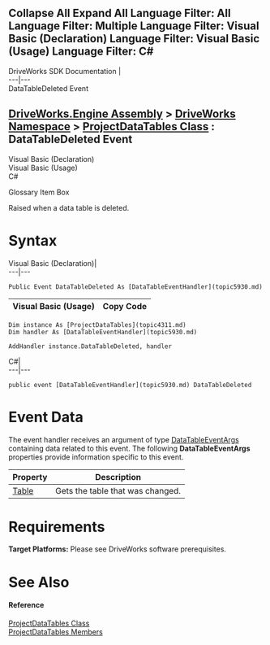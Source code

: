 Collapse All Expand All Language Filter: All  Language Filter: Multiple  Language Filter: Visual Basic (Declaration) Language Filter: Visual Basic (Usage) Language Filter: C#  
---  
DriveWorks SDK Documentation  |   
---|---  
DataTableDeleted Event   
  
[DriveWorks.Engine Assembly](topic2156.md) > [DriveWorks Namespace](topic2159.md) > [ProjectDataTables Class](topic4311.md) : DataTableDeleted Event  
---  
  
Visual Basic (Declaration)    
Visual Basic (Usage)    
C# 

Glossary Item Box

Raised when a data table is deleted. 

# Syntax

Visual Basic (Declaration)|   
---|---  
      
    
    Public Event DataTableDeleted As [DataTableEventHandler](topic5930.md)  
  
Visual Basic (Usage)| Copy Code  
---|---  
      
    
    Dim instance As [ProjectDataTables](topic4311.md)
    Dim handler As [DataTableEventHandler](topic5930.md)
     
    AddHandler instance.DataTableDeleted, handler  
  
C#|   
---|---  
      
    
    public event [DataTableEventHandler](topic5930.md) DataTableDeleted  
  
# Event Data

The event handler receives an argument of type [DataTableEventArgs](topic2655.md) containing data related to this event. The following **DataTableEventArgs** properties provide information specific to this event.

Property| Description  
---|---  
[Table](topic2665.md)| Gets the table that was changed.   
  
# Requirements

**Target Platforms:** Please see DriveWorks software prerequisites.

# See Also

#### Reference

[ProjectDataTables Class](topic4311.md)   
[ProjectDataTables Members](topic4312.md)


